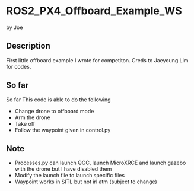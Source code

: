 # ROS2_PX4_Offboard_Example_WS
by Joe

## Description
First little offboard example I wrote for competiton. 
Creds to Jaeyoung Lim for codes. 

## So far
So far This code is able to do the following 
- Change drone to offboard mode
- Arm the drone
- Take off
- Follow the waypoint given in control.py

## Note
- Processes.py can launch QGC, launch MicroXRCE and launch gazebo with the drone but I have disabled them
- Modify the launch file to launch specific files 
- Waypoint works in SITL but not irl atm (subject to change)